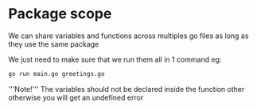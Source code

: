 # Package scope
We can share variables  and functions across multiples go files as long as they use the same package 

We just need to make sure that we run them all in 1 command eg:
```sh
go run main.go greetings.go
```

'''Note!''' The variables should not be declared inside the function other otherwise you will get an undefined error